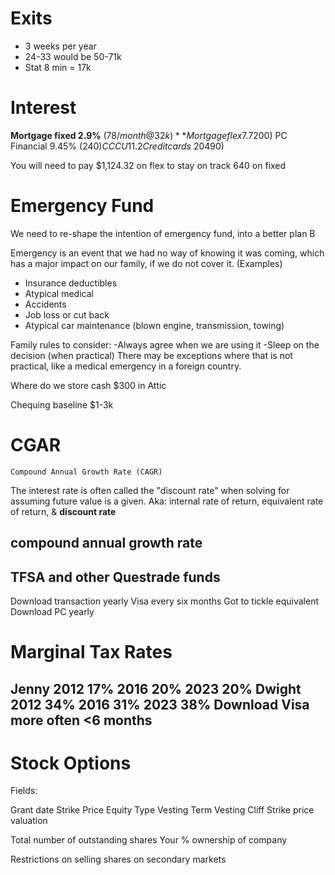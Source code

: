 
# Exits

- 3 weeks per year
- 24-33 would be 50-71k
- Stat 8 min = 17k
# Interest
**Mortgage fixed 2.9%** ($78/month @32k)
**Mortgage flex 7.7%** ($200)
PC Financial 9.45% ($240)
CCCU 11.2% (285)
Credit cards ~20% ($490)

You will need to pay $1,124.32 on flex to stay on track
640 on fixed
# Emergency Fund
We need to re-shape the intention of emergency fund, into a better plan B

Emergency is an event that we had no way of knowing it was coming, which has a major impact on our family, if we do not cover it. (Examples)
- Insurance deductibles
- Atypical medical
- Accidents
- Job loss or cut back
- Atypical car maintenance (blown engine, transmission, towing)

Family rules to consider:
-Always agree when we are using it
-Sleep on the decision (when practical) 
There may be exceptions where that is not practical, like a medical emergency in a foreign country.

Where do we store cash $300 in Attic

Chequing baseline $1-3k

# CGAR

	Compound Annual Growth Rate (CAGR)
The interest rate is often called the "discount rate" when solving for assuming future value is a given.
Aka: internal rate of return, equivalent rate of return, & **discount rate**

compound annual growth rate
-----------------------------------------
TFSA and other Questrade funds
---

Download transaction yearly
Visa every six months
Got to tickle equivalent
Download PC yearly

# Marginal Tax Rates
Jenny 
	2012 17%
	2016 20%
	2023 20%
Dwight
	2012 34%
	2016 31%
	2023 38%
Download Visa more often <6 months
---

# Stock Options

Fields: 

Grant date
Strike Price
Equity Type
Vesting Term
Vesting Cliff
Strike price valuation

Total number of outstanding shares
Your % ownership of company

Restrictions on selling shares on secondary markets

